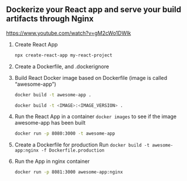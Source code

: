 ## Dockerize your React app and serve your build artifacts through Nginx


https://www.youtube.com/watch?v=gM2cWo1DWIk


1. Create React App
	```bash
	npx create-react-app my-react-project
	```

2. Create a Dockerfile, and .dockerignore

3. Build React Docker image based on Dockerfile (image is called “awesome-app”)
	```bash
	docker build -t awesome-app .
	```
	```bash
	docker build -t <IMAGE>:<IMAGE_VERSION> .
	```

4. Run the React App in a container
	```docker images``` to see if the image awesome-app has been built
	```bash
	docker run -p 8080:3000 -t awesome-app 
	```

5. Create a Dockerfile for production
	Run ```docker build -t awesome-app:nginx -f Dockerfile.production```

6. Run the App in nginx container
	```bash
	docker run -p 8081:3000 awesome-app:nginx
	```
